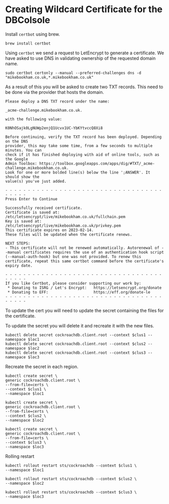 # Creating Wildcard Certificate for the DBColsole

Install `certbot` using brew.

```
brew install certbot
```

Using `certbot` we send a request to LetEncrypt to generate a certificate. We have asked to use DNS in validating ownership of the requested domain name.

```
sudo certbot certonly --manual --preferred-challenges dns -d "mikebookham.co.uk,*.mikebookham.co.uk"
```

As a result of this you will be asked to create two TXT records. This need to be done via the provider that hosts the domain.

```
Please deploy a DNS TXT record under the name:

_acme-challenge.mikebookham.co.uk.

with the following value:

K0NhOSajk0LgNUWp2enjQ1Ucvx1UC-YbKYtvccQ8Xi8

Before continuing, verify the TXT record has been deployed. Depending on the DNS
provider, this may take some time, from a few seconds to multiple minutes. You can
check if it has finished deploying with aid of online tools, such as the Google
Admin Toolbox: https://toolbox.googleapps.com/apps/dig/#TXT/_acme-challenge.mikebookham.co.uk.
Look for one or more bolded line(s) below the line ';ANSWER'. It should show the
value(s) you've just added.

- - - - - - - - - - - - - - - - - - - - - - - - - - - - - - - - - - - - - - - -
Press Enter to Continue

Successfully received certificate.
Certificate is saved at: /etc/letsencrypt/live/mikebookham.co.uk/fullchain.pem
Key is saved at:         /etc/letsencrypt/live/mikebookham.co.uk/privkey.pem
This certificate expires on 2023-02-14.
These files will be updated when the certificate renews.

NEXT STEPS:
- This certificate will not be renewed automatically. Autorenewal of --manual certificates requires the use of an authentication hook script (--manual-auth-hook) but one was not provided. To renew this certificate, repeat this same certbot command before the certificate's expiry date.

- - - - - - - - - - - - - - - - - - - - - - - - - - - - - - - - - - - - - - - -
If you like Certbot, please consider supporting our work by:
 * Donating to ISRG / Let's Encrypt:   https://letsencrypt.org/donate
 * Donating to EFF:                    https://eff.org/donate-le
- - - - - - - - - - - - - - - - - - - - - - - - - - - - - - - - - - - - - - - -
```

To update the cert you will need to update the secret containing the files for the certificate.

To update the secret you will delete it and recreate it with the new files.
```
kubectl delete secret cockroachdb.client.root --context $clus1 --namespace $loc1
kubectl delete secret cockroachdb.client.root --context $clus2 --namespace $loc2
kubectl delete secret cockroachdb.client.root --context $clus3 --namespace $loc3
```

Recreate the secret in each region.
```
kubectl create secret \
generic cockroachdb.client.root \
--from-file=certs \
--context $clus1 \
--namespace $loc1
```
```
kubectl create secret \
generic cockroachdb.client.root \
--from-file=certs \
--context $clus2 \
--namespace $loc2
```
```
kubectl create secret \
generic cockroachdb.client.root \
--from-file=certs \
--context $clus3 \
--namespace $loc3
```

Rolling restart
```
kubectl rollout restart sts/cockroachdb --context $clus1 \
--namespace $loc1

kubectl rollout restart sts/cockroachdb --context $clus2 \
--namespace $loc2

kubectl rollout restart sts/cockroachdb --context $clus3 \
--namespace $loc3
```

